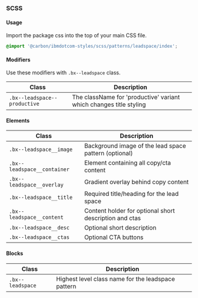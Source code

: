 ### SCSS

#### Usage

Import the package css into the top of your main CSS file.

```css
@import '@carbon/ibmdotcom-styles/scss/patterns/leadspace/index';
```

#### Modifiers

Use these modifiers with `.bx--leadspace` class.

| Class                        | Description                                                        |
| ---------------------------- | ------------------------------------------------------------------ |
| `.bx--leadspace--productive` | The className for 'productive' variant which changes title styling |

#### Elements

| Class                       | Description                                            |
| --------------------------- | ------------------------------------------------------ |
| `.bx--leadspace__image`     | Background image of the lead space pattern (optional)  |
| `.bx--leadspace__container` | Element containing all copy/cta content                |
| `.bx--leadspace__overlay`   | Gradient overlay behind copy content                   |
| `.bx--leadspace__title`     | Required title/heading for the lead space              |
| `.bx--leadspace__content`   | Content holder for optional short description and ctas |
| `.bx--leadspace__desc`      | Optional short description                             |
| `.bx--leadspace__ctas`      | Optional CTA buttons                                   |

#### Blocks

| Class            | Description                                        |
| ---------------- | -------------------------------------------------- |
| `.bx--leadspace` | Highest level class name for the leadspace pattern |
